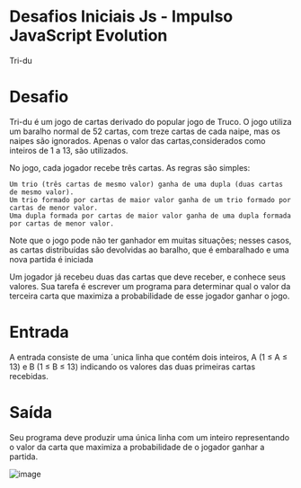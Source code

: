 # Desafios Iniciais Js - Impulso JavaScript Evolution

Tri-du

# Desafio 

Tri-du é um jogo de cartas derivado do popular jogo de Truco. O jogo utiliza um baralho normal de 52 cartas, com treze cartas de cada naipe, mas os naipes são ignorados. Apenas o valor das cartas,considerados como inteiros de 1 a 13, são utilizados.

No jogo, cada jogador recebe três cartas. As regras são simples:

 

    Um trio (três cartas de mesmo valor) ganha de uma dupla (duas cartas de mesmo valor).
    Um trio formado por cartas de maior valor ganha de um trio formado por cartas de menor valor.
    Uma dupla formada por cartas de maior valor ganha de uma dupla formada por cartas de menor valor.

Note que o jogo pode não ter ganhador em muitas situações; nesses casos, as cartas distribuídas são devolvidas ao baralho, que é embaralhado e uma nova partida é iniciada

Um jogador já recebeu duas das cartas que deve receber, e conhece seus valores. Sua tarefa é escrever um programa para determinar qual o valor da terceira carta que maximiza a probabilidade de esse jogador ganhar o jogo.

# Entrada

A entrada consiste de uma ´unica linha que contém dois inteiros, A (1 ≤ A ≤ 13) e B (1 ≤ B ≤ 13) indicando os valores das duas primeiras cartas recebidas.

# Saída

Seu programa deve produzir uma única linha com um inteiro representando o valor da carta que maximiza a probabilidade de o jogador ganhar a partida.

![image](https://user-images.githubusercontent.com/76081229/175287509-a2fd38fa-df70-4a10-898c-d596bd8d9798.png)
